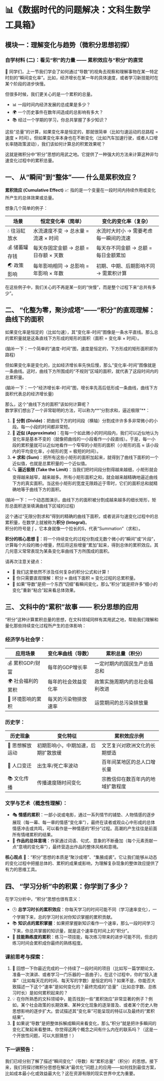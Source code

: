 # 📊《数据时代的问题解决：文科生数学工具箱》  
## 模块一：理解变化与趋势（微积分思想初探）  
### 自学材料 (二)：看见“积”的力量 —— 累积效应与“积分”的直觉  

👋 同学们，上一节我们学会了如何通过“导数”的视角去观察和理解事物在某一特定时刻的“瞬间变化率”。比如，经济增长在某一年的具体速度，或者学习新技能时在某个阶段的进步快慢。  

但很多时候，我们更关心的是一个累积的总量。  

- 📊 一段时间内经济发展的总成果是多少？  
- 🌍 一个历史事件在数年间造成的总影响有多大？  
- 📚 经过一个学期的学习，你总共掌握了多少知识？  

这些“总量”的计算，如果变化率是恒定的，那就很简单（比如匀速运动的总路程 = 速度 × 时间）。但如果变化率本身也在不断变化（比如汽车加速行驶，或者人口增长率随政策波动），我们该如何计算总的积累效果呢？  

这就是微积分中“积分”思想的用武之地。它提供了一种强大的方法来计算这种非匀速变化过程中的累积总量。  

## 一、 从“瞬间”到“整体”—— 什么是累积效应？  
**累积效应 (Cumulative Effect)** 📈 指的是一个变量在一段时间内持续作用或变化所产生的总体效果或总量。  

想象几个简单的例子：  

| 场景               | 恒定变化率（简单）                  | 变化的变化率（复杂）                  |
|--------------------|-------------------------------------|---------------------------------------|
| 💧 往浴缸放水       | 水流速度不变 → 总水量 = 流速 × 时间 | 水流时大时小 → 需要考虑每一瞬间的流速 |
| 💰 储蓄罐存钱       | 每天存固定金额 → 总额 = 日存额 × 天数 | 每天存不同金额 → 总额 = 每日金额累加   |
| 🌏 政策影响         | 每年影响相同 → 总影响 = 年影响 × 年数 | 初期、中期、后期影响不同 → 需累积计算 |

在这些例子中，我们关心的不再是某一刻的“快慢”，而是整个过程下来“总共有多少”。  

## 二、 “化整为零，聚沙成塔”——“积分”的直观理解：曲线下的面积  
如果变化率是恒定的（比如匀速），其“变化率-时间”图像是一条水平直线。那么总的累积量就是这条直线下方形成的矩形的面积（面积 = 变化率 × 时间）。  

(脑补一下：一个简单的“速度-时间”图，速度是恒定的，下方形成的矩形面积即为路程)  

但如果变化率是变化的，比如经济增长率先快后慢，那么“变化率-时间”图像就是一条曲线。这时，曲线下方所围成的“不规则”区域的面积，就代表了这段时间内的总累积量。  

(脑补一下：一个“经济增长率-时间”图，增长率先高后低形成一条曲线，曲线下方面积代表总的经济增长量)  

那么，这个“曲线下方的面积”该如何计算呢？  
数学家们想出了一个非常聪明的方法，可以称为**“分割求和，逼近极限”**：  

1. 🧩 **分割 (Divide)**：把曲线下方的时间段（横轴）分割成许许多多非常微小的小段。每一小段的时间都非常短。  
2. 📏 **近似 (Approximate)**：在每一个如此微小的时间段内，我们可以近似地认为变化率是基本不变的（就像把曲线的一小段看作一小段直线）。于是，每一小段的累积量就可以近似地看作一个窄窄的小矩形的面积（小矩形的高 ≈ 该小段内的平均变化率，小矩形的宽 = 极短的时间）。  
3. ➕ **求和 (Sum)**：把所有这些小矩形的面积加起来，就得到了曲线下面积的一个近似值，也就是总累积量的一个近似值。  
4. 🔍 **逼近极限 (Take the Limit)**：当我们把时间段分割得越来越细，小矩形就会变得越来越窄，越来越多。所有小矩形面积之和，就会越来越精确地逼近曲线下方的真实面积。当这些小矩形的宽度无限趋近于零时，它们的面积总和就精确地等于曲线下方的面积。  

(脑补一下：一个动态图演示，曲线下方的面积被分割成越来越多的细长矩形，矩形总面积逐渐填满曲线下区域的过程)  

这个通过“无限分割求和”得到的精确的曲线下面积，或者说非匀速变化过程中的总累积量，在数学上就被称为**积分 (Integral)**。  
积分的符号是 ∫ ，它本身就像一个拉长的S，代表“Summation”（求和）。  

**积分的核心思想** 🌟：将一个持续变化的过程分割成无数个微小的“瞬间”或“片段”，计算每个片段的微小增量，然后将这些增量“累加”起来，得到总体的累积效应。其几何意义常常表现为某条变化率曲线下方所围成的面积。  

请再次注意关键点：  

- 🚫 我们这里依然不涉及任何复杂的积分公式和计算！  
- 🌟 你只需要直观理解：积分 ≈ 曲线下面积 ≈ 变化过程的总累积量。  
- 🔄 如果“导数”是把一个东西“切细”看瞬间变化，那么“积分”就是把许多“细小的变化”重新“粘合”起来看总体效果。  

## 三、 文科中的“累积”故事 —— 积分思想的应用  
“积分”这种计算累积总量的思想，在文科领域同样有其用武之地，帮助我们理解和量化那些持续变化过程所产生的总体影响：  

### 经济学与社会学：  
| 应用场景               | 变化率曲线（导数）                     | 累积总量（积分）                         |
|------------------------|----------------------------------------|------------------------------------------|
| 💰 累积GDP/财富        | 每年的GDP增长率                        | 一定时期内的国民生产总值总和             |
| 🌍 社会福利的累积       | 每年的社会效益变化率                    | 政策实施周期内的总社会福利改进           |
| 🚬 环境影响的累积       | 每天的污染物排放速率                    | 运营期间的总污染排放量                   |

### 历史学：  
| 历史现象               | 变化特征                              | 累积效应示例                            |
|------------------------|---------------------------------------|----------------------------------------|
| 📜 思想解放运动         | 初期影响小，中期加速，后期扩散放缓     | 文艺复兴对欧洲文化的长期塑造            |
| 👥 人口变迁             | 出生率/死亡率波动                      | 百年间某地区的总人口增长量              |
| 📚 文化传播             | 传播速度随时间变化                      | 宗教信仰在数百年内的地域扩散程度        |

### 文学与艺术（概念性理解）：  
- 🎭 **情感的累积**：一部小说或电影，通过一系列情节的铺垫、人物情感的逐步展现（每一幕、每一章的情感“变化率”），最终在读者或观众心中形成的总体情感冲击或共鸣，可以看作是一种情感的“积分”过程。高潮的产生往往是前面所有情绪累积的结果。  
- 📖 **作品的总体意境**：作家通过词语、句式、意象的不断叠加（每个元素贡献一点“意境的变化率”），最终营造出作品的整体风格和意境。  

**核心观点** 🌟：“积分”思想的本质是“聚沙成塔”、“集腋成裘”。它让我们能够从动态的变化过程中把握总体的、累积的成果或影响，为理解复杂现象的整体效应提供了有力的思维工具。  

## 四、 “学习分析”中的积累：你学到了多少？  
在学习分析中，“积分”思想也很有意义：  

- 🕒 **总学习时长的累积效应**：你每天学习的时间可能不同（学习速率变化），一个学期下来，总的学习时长对你知识掌握的累积贡献。  
- 📚 **知识点的累积掌握**：如果把掌握新知识看作一个速率，那么一段时间学习下来，你总共掌握的知识量，就是这个速率在时间上的“积分”。  
- 🎯 **技能熟练度的累积**：练习一项技能，每次练习带来的进步可能不同，但总的练习时间会累积成你最终的熟练程度。  

### 课前思考与探索：  
1. 📝 回想一下你最近完成的一个持续了一段时间的项目（比如写一篇学期论文、准备一次演讲、或者学习一门乐器的一首曲子）。在这个过程中，你的“投入速率”（比如每天花的时间、每天写的字数）是恒定的吗？如果不是，你能否大致描述一下这个“速率”是如何变化的？最终完成的“总量”（比如总字数、总练习时长）是如何累积起来的？  
2. 💡 在你所熟悉的文科领域中，能否找到一些“累积效应”非常显著的例子？例如，某个社会政策的长期效果、某种文化现象的逐渐普及、或者某个历史人物思想影响的逐步扩大。尝试描述其“变化率”可能呈现的特征以及最终的“累积结果”。  
3. 🔄 如果说“导数”是把整体拆解成瞬间来看变化，那么“积分”就是把许多瞬间的变化汇聚起来看整体。你觉得这两个概念之间有什么内在的联系吗？（这是一个开放性问题，可以大胆猜想！）  

### 下一讲预告：  
我们已经分别了解了描述“瞬间变化”（导数）和“累积总量”（积分）的思想。接下来，我们将探讨微积分思想在解决“最优化”问题上的应用——如何找到最佳方案，比如成本最小化或效益最大化？这在资源有限的现实世界中尤为重要。  

